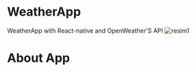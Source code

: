 # WeatherApp
 WeatherApp with React-native and OpenWeather'S  API
  ![resim1](https://user-images.githubusercontent.com/104012238/209712410-43bab8d2-c209-4396-8a1b-2a73df9d9d01.png)
  <h1>About App</h1>
